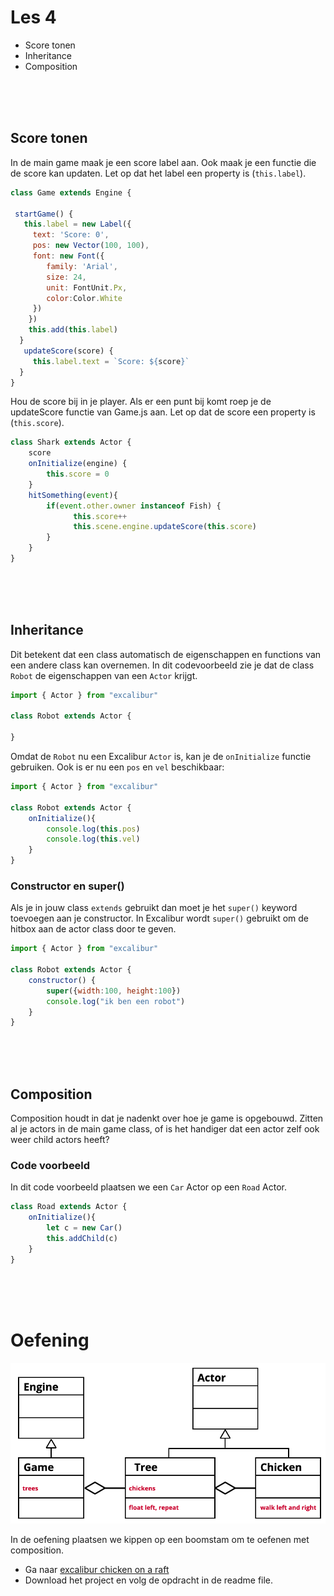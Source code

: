 # Les 4 

- Score tonen
- Inheritance
- Composition

<Br><Br><Br>

## Score tonen

In de main game maak je een score label aan. Ook maak je een functie die de score kan updaten. Let op dat het label een property is (`this.label`).
```js
class Game extends Engine {

 startGame() {
   this.label = new Label({
     text: 'Score: 0',
     pos: new Vector(100, 100),
     font: new Font({
        family: 'Arial',
        size: 24,
        unit: FontUnit.Px,
        color:Color.White
     })
    })
    this.add(this.label)
  }
   updateScore(score) {
     this.label.text = `Score: ${score}`
  }
}
```

Hou de score bij in je player. Als er een punt bij komt roep je de updateScore functie van Game.js aan. Let op dat de score een property is (`this.score`).

```js
class Shark extends Actor {
    score
    onInitialize(engine) {
        this.score = 0
    }
    hitSomething(event){
        if(event.other.owner instanceof Fish) {
              this.score++
              this.scene.engine.updateScore(this.score)
        }
    }
}
```


<Br><Br><Br>

## Inheritance

Dit betekent dat een class automatisch de eigenschappen en functions van een andere class kan overnemen. In dit codevoorbeeld zie je dat de class `Robot` de eigenschappen van een `Actor` krijgt. 

```js
import { Actor } from "excalibur"

class Robot extends Actor {

}
```
Omdat de `Robot` nu een Excalibur `Actor` is, kan je de `onInitialize` functie gebruiken. Ook is er nu een `pos` en `vel` beschikbaar:
```js
import { Actor } from "excalibur"

class Robot extends Actor {
    onInitialize(){
        console.log(this.pos)
        console.log(this.vel)
    }
}
```
### Constructor en super()

Als je in jouw class `extends` gebruikt dan moet je het `super()` keyword toevoegen aan je constructor. In Excalibur wordt `super()` gebruikt om de hitbox aan de actor class door te geven.
```js
import { Actor } from "excalibur"

class Robot extends Actor {
    constructor() {
        super({width:100, height:100})
        console.log("ik ben een robot")
    }
}
```


<Br><Br><Br>

## Composition 

Composition houdt in dat je nadenkt over hoe je game is opgebouwd. Zitten al je actors in de main game class, of is het handiger dat een actor zelf ook weer child actors heeft? 

### Code voorbeeld

In dit code voorbeeld plaatsen we een `Car` Actor op een `Road` Actor.

```js
class Road extends Actor {
    onInitialize(){
        let c = new Car()
        this.addChild(c)
    }
}
```
<br><br><br>

# Oefening

![composition](../images/les6b.png)

In de oefening plaatsen we kippen op een boomstam om te oefenen met composition. 

- Ga naar [excalibur chicken on a raft](https://github.com/HR-CMGT/prg4-chicken-on-a-raft)
- Download het project en volg de opdracht in de readme file.

<br>
